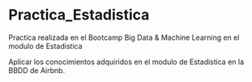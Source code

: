 # Practica_Estadistica
Practica realizada en el Bootcamp Big Data &amp; Machine Learning en el modulo de Estadistica

Aplicar los conocimientos adquiridos en el modulo de Estadistica en la BBDD de Airbnb.
